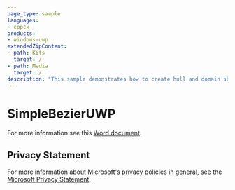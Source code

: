 ```yaml
---
page_type: sample
languages:
- cppcx
products:
- windows-uwp
extendedZipContent:
- path: Kits
  target: /
- path: Media
  target: /
description: "This sample demonstrates how to create hull and domain shaders to draw a tessellated Bezier surface representing a Mobius strip for DirectX 11 in a Universal Windows Platform (UWP) app."
---
```


# SimpleBezierUWP

For more information see this [Word document](https://github.com/microsoft/Xbox-ATG-Samples/blob/master/UWPSamples/IntroGraphics/SimpleBezierUWP/Readme.docx).

## Privacy Statement

For more information about Microsoft's privacy policies in general, see the [Microsoft Privacy Statement](https://privacy.microsoft.com/privacystatement/).
